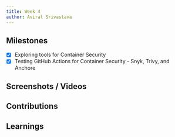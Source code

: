 ```yaml
---
title: Week 4
author: Aviral Srivastava
---
```


## Milestones
- [x] Exploring tools for Container Security
- [x] Testing GitHub Actions for Container Security - Snyk, Trivy, and Anchore
<!-- - [ ] Give the description about Milestone 3
- [ ] Give the description about Milestone 4 -->

## Screenshots / Videos 

## Contributions

## Learnings